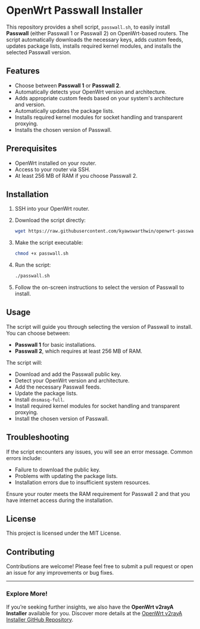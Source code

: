 # OpenWrt Passwall Installer

This repository provides a shell script, `passwall.sh`, to easily install **Passwall** (either Passwall 1 or Passwall 2) on OpenWrt-based routers. The script automatically downloads the necessary keys, adds custom feeds, updates package lists, installs required kernel modules, and installs the selected Passwall version.

## Features

- Choose between **Passwall 1** or **Passwall 2**.
- Automatically detects your OpenWrt version and architecture.
- Adds appropriate custom feeds based on your system's architecture and version.
- Automatically updates the package lists.
- Installs required kernel modules for socket handling and transparent proxying.
- Installs the chosen version of Passwall.

## Prerequisites

- OpenWrt installed on your router.
- Access to your router via SSH.
- At least 256 MB of RAM if you choose Passwall 2.

## Installation

1. SSH into your OpenWrt router.

2. Download the script directly:

   ```sh
   wget https://raw.githubusercontent.com/kyawswarthwin/openwrt-passwall-installer/main/passwall.sh
   ```

3. Make the script executable:

   ```sh
   chmod +x passwall.sh
   ```

4. Run the script:

   ```sh
   ./passwall.sh
   ```

5. Follow the on-screen instructions to select the version of Passwall to install.

## Usage

The script will guide you through selecting the version of Passwall to install. You can choose between:

- **Passwall 1** for basic installations.
- **Passwall 2**, which requires at least 256 MB of RAM.

The script will:

- Download and add the Passwall public key.
- Detect your OpenWrt version and architecture.
- Add the necessary Passwall feeds.
- Update the package lists.
- Install `dnsmasq-full`.
- Install required kernel modules for socket handling and transparent proxying.
- Install the chosen version of Passwall.

## Troubleshooting

If the script encounters any issues, you will see an error message. Common errors include:

- Failure to download the public key.
- Problems with updating the package lists.
- Installation errors due to insufficient system resources.

Ensure your router meets the RAM requirement for Passwall 2 and that you have internet access during the installation.

## License

This project is licensed under the MIT License.

## Contributing

Contributions are welcome! Please feel free to submit a pull request or open an issue for any improvements or bug fixes.

---

### Explore More!

If you’re seeking further insights, we also have the **OpenWrt v2rayA Installer** available for you. Discover more details at the [OpenWrt v2rayA Installer GitHub Repository](https://github.com/kyawswarthwin/openwrt-v2raya-installer).
